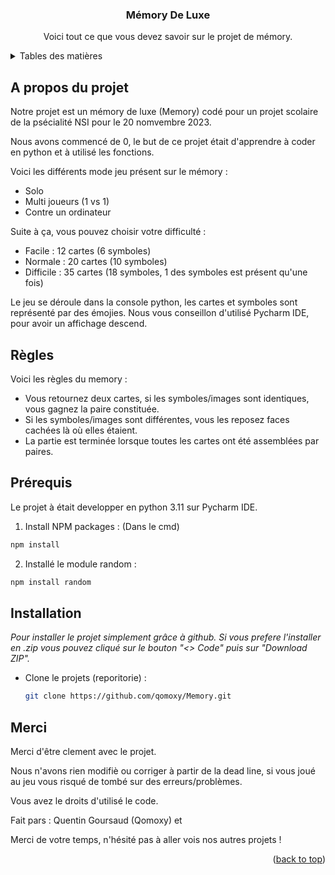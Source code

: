<!-- HEAD -->
<div align="center">
  <h3 align="center">Mémory De Luxe</h3>

  <p align="center">
    Voici tout ce que vous devez savoir sur le projet de mémory.
    <br/>
  </p>
</div>

<!-- TABLE OF CONTENTS -->
<details>
  <summary>Tables des matières</summary>
  <ol>
    <li>
      <a href="#a-propos-du-projet">A propos du projet</a>
    </li>
    <li><a href="#règles">Règles</a></li>
  </ol>
</details>

<!-- ABOUT THE PROJECT -->
## A propos du projet

Notre projet est un mémory de luxe (Memory) codé pour un projet scolaire de la psécialité NSI pour le 20 nomvembre 2023. 

Nous avons commencé de 0, le but de ce projet était d'apprendre à coder en python et à utilisé les fonctions. 

Voici les différents mode jeu présent sur le mémory : 
* Solo
* Multi joueurs (1 vs 1)
* Contre un ordinateur

Suite à ça, vous pouvez choisir votre difficulté : 
* Facile : 12 cartes (6 symboles)
* Normale : 20 cartes (10 symboles)
* Difficile : 35 cartes (18 symboles, 1 des symboles est présent qu'une fois)

Le jeu se déroule dans la console python, les cartes et symboles sont représenté par des émojies. Nous vous conseillon d'utilisé Pycharm IDE, pour avoir un affichage descend. 

<!-- RULES -->
## Règles

Voici les règles du memory : 

* Vous retournez deux cartes, si les symboles/images sont identiques, vous gagnez la paire constituée. 
* Si les symboles/images sont différentes, vous les reposez faces cachées là où elles étaient. 
* La partie est terminée lorsque toutes les cartes ont été assemblées par paires.

<!-- Prerequisites -->
## Prérequis

Le projet à était developper en python 3.11 sur Pycharm IDE.

  1. Install NPM packages : (Dans le cmd)
   ```sh
   npm install
   ```
   
  2. Installé le module random : 
  ```sh
  npm install random
  ```
<!-- RULES -->
## Installation

_Pour installer le projet simplement grâce à github. Si vous prefere l'installer en .zip vous pouvez cliqué sur le bouton "<> Code" puis sur "Download ZIP"._

* Clone le projets (reporitorie) : 
   ```sh
   git clone https://github.com/qomoxy/Memory.git
   ```

## Merci

Merci d'être clement avec le projet. 

Nous n'avons rien modifiè ou corriger à partir de la dead line, si vous joué au jeu vous risqué de tombé sur des erreurs/problèmes. 

Vous avez le droits d'utilisé le code. 

Fait pars : Quentin Goursaud (Qomoxy) et 

Merci de votre temps, n'hésité pas à aller vois nos autres projets !

   


<p align="right">(<a href="#readme-top">back to top</a>)</p>

